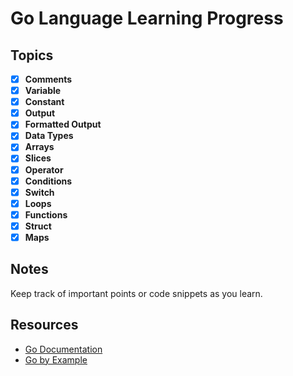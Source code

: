 # Go Language Learning Progress

## Topics

- [X] **Comments**
- [X] **Variable**
- [X] **Constant**
- [X] **Output**
- [X] **Formatted Output**
- [X] **Data Types**
- [X] **Arrays**
- [X] **Slices**
- [X] **Operator**
- [X] **Conditions**
- [X] **Switch**
- [x] **Loops**
- [X] **Functions**
- [x] **Struct**
- [X] **Maps**

## Notes
Keep track of important points or code snippets as you learn.

## Resources
- [Go Documentation](https://golang.org/doc/)
- [Go by Example](https://gobyexample.com/)


